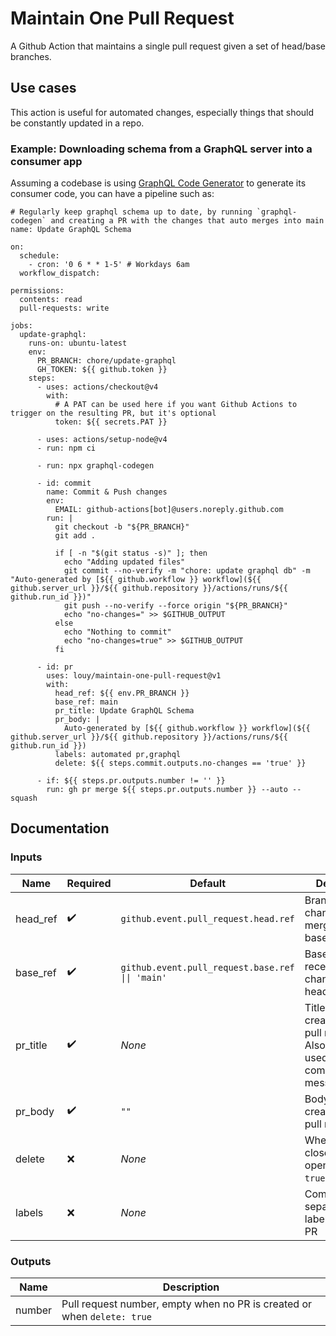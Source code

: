 # Maintain One Pull Request
A Github Action that maintains a single pull request given a set of head/base branches.

## Use cases
This action is useful for automated changes, especially things that should be constantly updated in a repo.


### Example: Downloading schema from a GraphQL server into a consumer app

Assuming a codebase is using [GraphQL Code Generator](https://the-guild.dev/graphql/codegen/docs/) to generate its consumer code, you can have a pipeline such as:

```
# Regularly keep graphql schema up to date, by running `graphql-codegen` and creating a PR with the changes that auto merges into main
name: Update GraphQL Schema

on:
  schedule:
    - cron: '0 6 * * 1-5' # Workdays 6am
  workflow_dispatch:

permissions:
  contents: read
  pull-requests: write

jobs:
  update-graphql:
    runs-on: ubuntu-latest
    env:
      PR_BRANCH: chore/update-graphql
      GH_TOKEN: ${{ github.token }}
    steps:
      - uses: actions/checkout@v4
        with:
          # A PAT can be used here if you want Github Actions to trigger on the resulting PR, but it's optional
          token: ${{ secrets.PAT }}

      - uses: actions/setup-node@v4
      - run: npm ci

      - run: npx graphql-codegen

      - id: commit
        name: Commit & Push changes
        env:
          EMAIL: github-actions[bot]@users.noreply.github.com
        run: |
          git checkout -b "${PR_BRANCH}"
          git add .

          if [ -n "$(git status -s)" ]; then
            echo "Adding updated files"
            git commit --no-verify -m "chore: update graphql db" -m "Auto-generated by [${{ github.workflow }} workflow](${{ github.server_url }}/${{ github.repository }}/actions/runs/${{ github.run_id }})"
            git push --no-verify --force origin "${PR_BRANCH}"
            echo "no-changes=" >> $GITHUB_OUTPUT
          else
            echo "Nothing to commit"
            echo "no-changes=true" >> $GITHUB_OUTPUT
          fi

      - id: pr
        uses: louy/maintain-one-pull-request@v1
        with:
          head_ref: ${{ env.PR_BRANCH }}
          base_ref: main
          pr_title: Update GraphQL Schema
          pr_body: |
            Auto-generated by [${{ github.workflow }} workflow](${{ github.server_url }}/${{ github.repository }}/actions/runs/${{ github.run_id }})
          labels: automated pr,graphql
          delete: ${{ steps.commit.outputs.no-changes == 'true' }}
          
      - if: ${{ steps.pr.outputs.number != '' }}
        run: gh pr merge ${{ steps.pr.outputs.number }} --auto --squash
```


## Documentation
### Inputs
| Name     | Required | Default                                          | Description                                                                            |
| -------- | -------- | ------------------------------------------------ | -------------------------------------------------------------------------------------- |
| head_ref | ✔️        | `github.event.pull_request.head.ref`             | Branch with changes to be merged into base                                             |
| base_ref | ✔️        | `github.event.pull_request.base.ref \|\| 'main'` | Base branch to receive the changes from head                                           |
| pr_title | ✔️        | _None_                                           | Title for the created/updated pull request. Also usually used as merged commit message |
| pr_body  | ✔️        | `""`                                             | Body for the created/updated pull request                                              |
| delete   | ❌        | _None_                                           | Whether to close a PR if it is open. Set to `true` to do so                            |
| labels   | ❌        | _None_                                           | Comma separated list of labels to add to PR                                            |

### Outputs
| Name   | Description                                                             |
| ------ | ----------------------------------------------------------------------- |
| number | Pull request number, empty when no PR is created or when `delete: true` |
